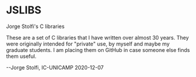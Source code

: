 # JSLIBS
Jorge Stolfi's C libraries

These are a set of C libraries that I have written over almost 30 years.
They were originally intended for "private" use, by myself and maybe
my graduate students.  I am placing them on GitHub in case someone else
finds them useful.

--Jorge Stolfi, IC-UNICAMP 2020-12-07


